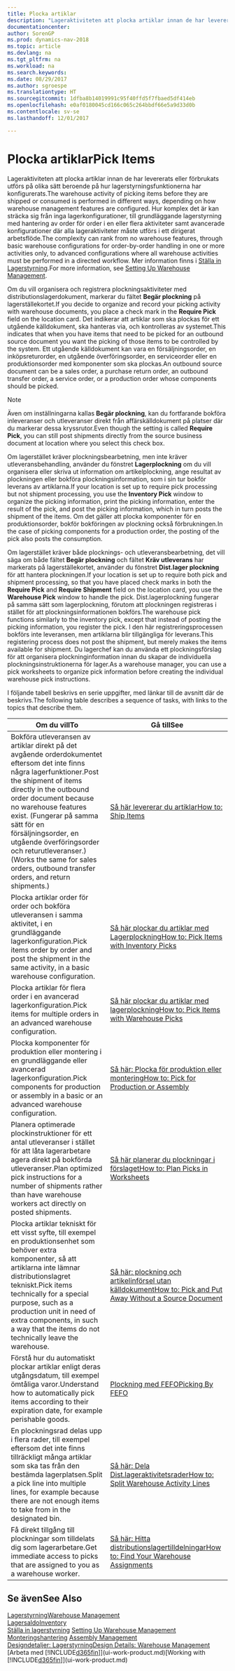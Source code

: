 ```yaml
---
title: Plocka artiklar
description: "Lageraktiviteten att plocka artiklar innan de har levererats eller förbrukats utförs på olika sätt beroende på hur lagerstyrningsfunktionerna har konfigurerats. Hur komplexa [setup](../configure-warehouse-processes.md)-inställningarna är kan sträcka sig från inga lagerfunktioner, till grundläggande lagerkonfigurationer med hantering av order för order i en eller flera aktiviteter samt avancerade konfigurationer där alla lageraktiviteter måste utförs i ett dirigerat arbetsflöde."
documentationcenter: 
author: SorenGP
ms.prod: dynamics-nav-2018
ms.topic: article
ms.devlang: na
ms.tgt_pltfrm: na
ms.workload: na
ms.search.keywords: 
ms.date: 08/29/2017
ms.author: sgroespe
ms.translationtype: HT
ms.sourcegitcommit: 1dfba8b14019991c95f40ffd5f7fbaed5df414eb
ms.openlocfilehash: e0af0180045cd166c065c264bbdf66e5a9d33d0b
ms.contentlocale: sv-se
ms.lasthandoff: 12/01/2017

---
```

# <a name="pick-items"></a><span data-ttu-id="ab058-104">Plocka artiklar</span><span class="sxs-lookup"><span data-stu-id="ab058-104">Pick Items</span></span>
<span data-ttu-id="ab058-105">Lageraktiviteten att plocka artiklar innan de har levererats eller förbrukats utförs på olika sätt beroende på hur lagerstyrningsfunktionerna har konfigurerats.</span><span class="sxs-lookup"><span data-stu-id="ab058-105">The warehouse activity of picking items before they are shipped or consumed is performed in different ways, depending on how warehouse management features are configured.</span></span> <span data-ttu-id="ab058-106">Hur komplex det är kan sträcka sig från inga lagerkonfigurationer, till grundläggande lagerstyrning med hantering av order för order i en eller flera aktiviteter samt avancerade konfigurationer där alla lageraktiviteter måste utförs i ett dirigerat arbetsflöde.</span><span class="sxs-lookup"><span data-stu-id="ab058-106">The complexity can rank from no warehouse features, through basic warehouse configurations for order-by-order handling in one or more activities only, to advanced configurations where all warehouse activities must be performed in a directed workflow.</span></span> <span data-ttu-id="ab058-107">Mer information finns i [Ställa in Lagerstyrning](warehouse-setup-warehouse.md).</span><span class="sxs-lookup"><span data-stu-id="ab058-107">For more information, see [Setting Up Warehouse Management](warehouse-setup-warehouse.md).</span></span>

<span data-ttu-id="ab058-108">Om du vill organisera och registrera plockningsaktiviteter med distributionslagerdokument, markerar du fältet **Begär plockning** på lagerställekortet.</span><span class="sxs-lookup"><span data-stu-id="ab058-108">If you decide to organize and record your picking activity with warehouse documents, you place a check mark in the **Require Pick** field on the location card.</span></span> <span data-ttu-id="ab058-109">Det indikerar att artiklar som ska plockas för ett utgående källdokument, ska hanteras via, och kontrolleras av systemet.</span><span class="sxs-lookup"><span data-stu-id="ab058-109">This indicates that when you have items that need to be picked for an outbound source document you want the picking of those items to be controlled by the system.</span></span> <span data-ttu-id="ab058-110">Ett utgående källdokument kan vara en försäljningsorder, en inköpsreturorder, en utgående överföringsorder, en serviceorder eller en produktionsorder med komponenter som ska plockas.</span><span class="sxs-lookup"><span data-stu-id="ab058-110">An outbound source document can be a sales order, a purchase return order, an outbound transfer order, a service order, or a production order whose components should be picked.</span></span>

> [!NOTE]
> <span data-ttu-id="ab058-111">Även om inställningarna kallas **Begär plockning**, kan du fortfarande bokföra inleveranser och utleveranser direkt från affärskälldokument på platser där du markerar dessa kryssrutor.</span><span class="sxs-lookup"><span data-stu-id="ab058-111">Even though the setting is called **Require Pick**, you can still post shipments directly from the source business document at location where you select this check box.</span></span>

<span data-ttu-id="ab058-112">Om lagerstället kräver plockningsbearbetning, men inte kräver utleveransbehandling, använder du fönstret **Lagerplockning** om du vill organisera eller skriva ut information om artikelplockning, ange resultat av plockningen eller bokföra plockningsinformation, som i sin tur bokför leverans av artiklarna.</span><span class="sxs-lookup"><span data-stu-id="ab058-112">If your location is set up to require pick processing but not shipment processing, you use the **Inventory Pick** window to organize the picking information, print the picking information, enter the result of the pick, and post the picking information, which in turn posts the shipment of the items.</span></span> <span data-ttu-id="ab058-113">Om det gäller att plocka komponenter för en produktionsorder, bokför bokföringen av plockning också förbrukningen.</span><span class="sxs-lookup"><span data-stu-id="ab058-113">In the case of picking components for a production order, the posting of the pick also posts the consumption.</span></span>

<span data-ttu-id="ab058-114">Om lagerstället kräver både plocknings- och utleveransbearbetning, det vill säga om både fältet **Begär plockning** och fältet **Kräv utleverans** har markerats på lagerställekortet, använder du fönstret **Dist.lager plockning** för att hantera plockningen.</span><span class="sxs-lookup"><span data-stu-id="ab058-114">If your location is set up to require both pick and shipment processing, so that you have placed check marks in both the **Require Pick** and **Require Shipment** field on the location card, you use the **Warehouse Pick** window to handle the pick.</span></span> <span data-ttu-id="ab058-115">Dist.lagerplockning fungerar på samma sätt som lagerplockning, förutom att plockningen registreras i stället för att plockningsinformationen bokförs.</span><span class="sxs-lookup"><span data-stu-id="ab058-115">The warehouse pick functions similarly to the inventory pick, except that instead of posting the picking information, you register the pick.</span></span> <span data-ttu-id="ab058-116">I den här registreringsprocessen bokförs inte leveransen, men artiklarna blir tillgängliga för leverans.</span><span class="sxs-lookup"><span data-stu-id="ab058-116">This registering process does not post the shipment, but merely makes the items available for shipment.</span></span> <span data-ttu-id="ab058-117">Du lagerchef kan du använda ett plockningsförslag för att organisera plockninginformation innan du skapar de individuella plockningsinstruktionerna för lager.</span><span class="sxs-lookup"><span data-stu-id="ab058-117">As a warehouse manager, you can use a pick worksheets to organize pick information before creating the individual warehouse pick instructions.</span></span>

<span data-ttu-id="ab058-118">I följande tabell beskrivs en serie uppgifter, med länkar till de avsnitt där de beskrivs.</span><span class="sxs-lookup"><span data-stu-id="ab058-118">The following table describes a sequence of tasks, with links to the topics that describe them.</span></span>   

|<span data-ttu-id="ab058-119">**Om du vill**</span><span class="sxs-lookup"><span data-stu-id="ab058-119">**To**</span></span>|<span data-ttu-id="ab058-120">**Gå till**</span><span class="sxs-lookup"><span data-stu-id="ab058-120">**See**</span></span>|
|------------|-------------|  
|<span data-ttu-id="ab058-121">Bokföra utleveransen av artiklar direkt på det avgående orderdokumentet eftersom det inte finns några lagerfunktioner.</span><span class="sxs-lookup"><span data-stu-id="ab058-121">Post the shipment of items directly in the outbound order document because no warehouse features exist.</span></span> <span data-ttu-id="ab058-122">(Fungerar på samma sätt för en försäljningsorder, en utgående överföringsorder och returutleveranser.)</span><span class="sxs-lookup"><span data-stu-id="ab058-122">(Works the same for sales orders, outbound transfer orders, and return shipments.)</span></span>|[<span data-ttu-id="ab058-123">Så här levererar du artiklar</span><span class="sxs-lookup"><span data-stu-id="ab058-123">How to: Ship Items</span></span>](warehouse-how-ship-items.md)|  
|<span data-ttu-id="ab058-124">Plocka artiklar order för order och bokföra utleveransen i samma aktivitet, i en grundläggande lagerkonfiguration.</span><span class="sxs-lookup"><span data-stu-id="ab058-124">Pick items order by order and post the shipment in the same activity, in a basic warehouse configuration.</span></span>|[<span data-ttu-id="ab058-125">Så här plockar du artiklar med Lagerplockning</span><span class="sxs-lookup"><span data-stu-id="ab058-125">How to: Pick Items with Inventory Picks</span></span>](warehouse-how-to-pick-items-with-inventory-picks.md)|
|<span data-ttu-id="ab058-126">Plocka artiklar för flera order i en avancerad lagerkonfiguration.</span><span class="sxs-lookup"><span data-stu-id="ab058-126">Pick items for multiple orders in an advanced warehouse configuration.</span></span>|[<span data-ttu-id="ab058-127">Så här plockar du artiklar med lagerplockning</span><span class="sxs-lookup"><span data-stu-id="ab058-127">How to: Pick Items with Warehouse Picks</span></span>](warehouse-how-to-pick-items-for-warehouse-shipment.md)|  
|<span data-ttu-id="ab058-128">Plocka komponenter för produktion eller montering i en grundläggande eller avancerad lagerkonfiguration.</span><span class="sxs-lookup"><span data-stu-id="ab058-128">Pick components for production or assembly in a basic or an advanced warehouse configuration.</span></span>|[<span data-ttu-id="ab058-129">Så här: Plocka för produktion eller montering</span><span class="sxs-lookup"><span data-stu-id="ab058-129">How to: Pick for Production or Assembly</span></span>](warehouse-how-to-pick-for-production.md)|  
|<span data-ttu-id="ab058-130">Planera optimerade plockinstruktioner för ett antal utleveranser i stället för att låta lagerarbetare agera direkt på bokförda utleveranser.</span><span class="sxs-lookup"><span data-stu-id="ab058-130">Plan optimized pick instructions for a number of shipments rather than have warehouse workers act directly on posted shipments.</span></span>|[<span data-ttu-id="ab058-131">Så här planerar du plockningar i förslaget</span><span class="sxs-lookup"><span data-stu-id="ab058-131">How to: Plan Picks in Worksheets</span></span>](warehouse-how-to-plan-picks-in-worksheets.md)|  
|<span data-ttu-id="ab058-132">Plocka artiklar tekniskt för ett visst syfte, till exempel en produktionsenhet som behöver extra komponenter, så att artiklarna inte lämnar distributionslagret tekniskt.</span><span class="sxs-lookup"><span data-stu-id="ab058-132">Pick items technically for a special purpose, such as a production unit in need of extra components, in such a way that the items do not technically leave the warehouse.</span></span>|[<span data-ttu-id="ab058-133">Så här: plockning och artikelinförsel utan källdokument</span><span class="sxs-lookup"><span data-stu-id="ab058-133">How to: Pick and Put Away Without a Source Document</span></span>](warehouse-how-to-create-put-aways-from-internal-put-aways.md)|
|<span data-ttu-id="ab058-134">Förstå hur du automatiskt plockar artiklar enligt deras utgångsdatum, till exempel ömtåliga varor.</span><span class="sxs-lookup"><span data-stu-id="ab058-134">Understand how to automatically pick items according to their expiration date, for example perishable goods.</span></span>|[<span data-ttu-id="ab058-135">Plockning med FEFO</span><span class="sxs-lookup"><span data-stu-id="ab058-135">Picking By FEFO</span></span>](warehouse-picking-by-fefo.md)|
|<span data-ttu-id="ab058-136">En plockningsrad delas upp i flera rader, till exempel eftersom det inte finns tillräckligt många artiklar som ska tas från den bestämda lagerplatsen.</span><span class="sxs-lookup"><span data-stu-id="ab058-136">Split a pick line into multiple lines, for example because there are not enough items to take from in the designated bin.</span></span>|[<span data-ttu-id="ab058-137">Så här: Dela Dist.lageraktivitetsrader</span><span class="sxs-lookup"><span data-stu-id="ab058-137">How to: Split Warehouse Activity Lines</span></span>](warehouse-how-to-split-warehouse-activity-lines.md)|
|<span data-ttu-id="ab058-138">Få direkt tillgång till plockningar som tilldelats dig som lagerarbetare.</span><span class="sxs-lookup"><span data-stu-id="ab058-138">Get immediate access to picks that are assigned to you as a warehouse worker.</span></span>|[<span data-ttu-id="ab058-139">Så här: Hitta distributionslagertilldelningar</span><span class="sxs-lookup"><span data-stu-id="ab058-139">How to: Find Your Warehouse Assignments</span></span>](warehouse-how-to-find-your-warehouse-assignments.md)|  

## <a name="see-also"></a><span data-ttu-id="ab058-140">Se även</span><span class="sxs-lookup"><span data-stu-id="ab058-140">See Also</span></span>  
[<span data-ttu-id="ab058-141">Lagerstyrning</span><span class="sxs-lookup"><span data-stu-id="ab058-141">Warehouse Management</span></span>](warehouse-manage-warehouse.md)  
[<span data-ttu-id="ab058-142">Lagersaldo</span><span class="sxs-lookup"><span data-stu-id="ab058-142">Inventory</span></span>](inventory-manage-inventory.md)  
<span data-ttu-id="ab058-143">[Ställa in lagerstyrning](warehouse-setup-warehouse.md)   </span><span class="sxs-lookup"><span data-stu-id="ab058-143">[Setting Up Warehouse Management](warehouse-setup-warehouse.md)   </span></span>  
<span data-ttu-id="ab058-144">[Monteringshantering](assembly-assemble-items.md)  </span><span class="sxs-lookup"><span data-stu-id="ab058-144">[Assembly Management](assembly-assemble-items.md)  </span></span>  
[<span data-ttu-id="ab058-145">Designdetaljer: Lagerstyrning</span><span class="sxs-lookup"><span data-stu-id="ab058-145">Design Details: Warehouse Management</span></span>](design-details-warehouse-management.md)  
<span data-ttu-id="ab058-146">[Arbeta med [!INCLUDE[d365fin](includes/d365fin_md.md)]](ui-work-product.md)</span><span class="sxs-lookup"><span data-stu-id="ab058-146">[Working with [!INCLUDE[d365fin](includes/d365fin_md.md)]](ui-work-product.md)</span></span>

